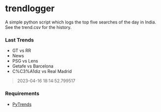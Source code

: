 # trendlogger
A simple python script which logs the top five searches of the day in India.<br>See the trend.csv for the history.<br>

<!-- Last Trends -->
### Last Trends
* GT vs RR
* News
* PSG vs Lens
* Getafe vs Barcelona
* C%C3%A1diz vs Real Madrid
> 2023-04-16 18:14:52.799517

<!-- Requirements -->
### Requirements
* [PyTrends](https://github.com/dreyco676/pytrends)
